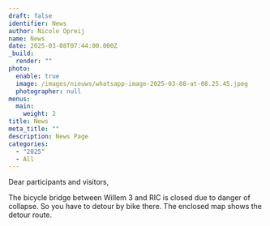```yaml
---
draft: false
identifier: News
author: Nicole Opreij
name: News
date: 2025-03-08T07:44:00.000Z
_build:
  render: ""
photo:
  enable: true
  image: /images/nieuws/whatsapp-image-2025-03-08-at-08.25.45.jpeg
  photographer: null
menus:
  main:
    weight: 2
title: News
meta_title: ""
description: News Page
categories:
  - "2025"
  - All
---
```

Dear participants and visitors,

The bicycle bridge between Willem 3 and RIC is closed due to danger of collapse. So you have to detour by bike there. The enclosed map shows the detour route.
